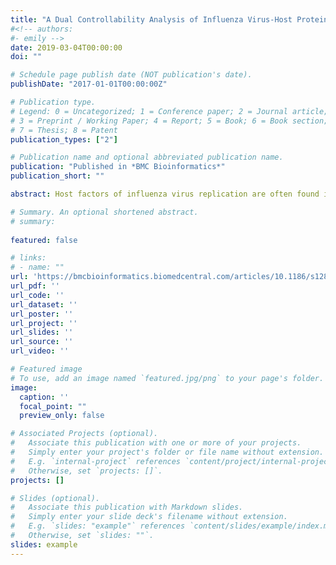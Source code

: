 ```yaml
---
title: "A Dual Controllability Analysis of Influenza Virus-Host Protein-Protein Interaction Networks for Antiviral Drug Target Discovery"
#<!-- authors:
#- emily -->
date: 2019-03-04T00:00:00
doi: ""

# Schedule page publish date (NOT publication's date).
publishDate: "2017-01-01T00:00:00Z"

# Publication type.
# Legend: 0 = Uncategorized; 1 = Conference paper; 2 = Journal article;
# 3 = Preprint / Working Paper; 4 = Report; 5 = Book; 6 = Book section;
# 7 = Thesis; 8 = Patent
publication_types: ["2"]

# Publication name and optional abbreviated publication name.
publication: "Published in *BMC Bioinformatics*"
publication_short: ""

abstract: Host factors of influenza virus replication are often found in key topological positions within protein-protein interaction networks. This work explores how protein states can be manipulated through controllability analysis: the determination of the minimum manipulation needed to drive the cell system to any desired state. Here, we complete a two-part controllability analysis of two protein networks: a host network representing the healthy cell state and an influenza A virus-host network representing the infected cell state. In this context, controllability analyses aim to identify key regulating host factors of the infected cell’s progression. This knowledge can be utilized in further biological analysis to understand disease dynamics and isolate proteins for study as drug target candidates. Both topological and controllability analyses provide evidence of wide-reaching network effects stemming from the addition of viral-host protein interactions. Virus interacting and driver host proteins are significant both topologically and in controllability, therefore playing important roles in cell behavior during infection. Functional analysis finds overlap of results with previous siRNA studies of host factors involved in influenza replication, NF-kB pathway and infection relevance, and roles as interferon regulating genes. 24 proteins are identified as holding regulatory roles specific to the infected cell by measures of topology, controllability, and functional role. These proteins are recommended for further study as potential antiviral drug targets. Seasonal outbreaks of influenza A virus are a major cause of illness and death around the world each year with a constant threat of pandemic infection. This research aims to increase the efficiency of antiviral drug target discovery using existing protein-protein interaction data and network analysis methods. These results are beneficial to future studies of influenza virus, both experimental and computational, and provide evidence that the combination of topology and controllability analyses may be valuable for future efforts in drug target discovery.

# Summary. An optional shortened abstract.
# summary: 
 
featured: false

# links:
# - name: ""
url: 'https://bmcbioinformatics.biomedcentral.com/articles/10.1186/s12859-019-2917-z'
url_pdf: ''
url_code: ''
url_dataset: ''
url_poster: ''
url_project: ''
url_slides: ''
url_source: ''
url_video: ''

# Featured image
# To use, add an image named `featured.jpg/png` to your page's folder. 
image:
  caption: ''
  focal_point: ""
  preview_only: false

# Associated Projects (optional).
#   Associate this publication with one or more of your projects.
#   Simply enter your project's folder or file name without extension.
#   E.g. `internal-project` references `content/project/internal-project/index.md`.
#   Otherwise, set `projects: []`.
projects: []

# Slides (optional).
#   Associate this publication with Markdown slides.
#   Simply enter your slide deck's filename without extension.
#   E.g. `slides: "example"` references `content/slides/example/index.md`.
#   Otherwise, set `slides: ""`.
slides: example
---
```

